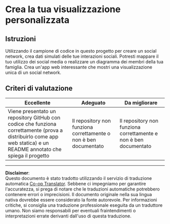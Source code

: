 <!--
CO_OP_TRANSLATOR_METADATA:
{
  "original_hash": "e56df4c0f49357e30ac8fc77aa439dd4",
  "translation_date": "2025-08-28T11:14:43+00:00",
  "source_file": "3-Data-Visualization/13-meaningful-visualizations/assignment.md",
  "language_code": "it"
}
-->
# Crea la tua visualizzazione personalizzata

## Istruzioni

Utilizzando il campione di codice in questo progetto per creare un social network, crea dati simulati delle tue interazioni sociali. Potresti mappare il tuo utilizzo dei social media o realizzare un diagramma dei membri della tua famiglia. Crea un'app web interessante che mostri una visualizzazione unica di un social network.

## Criteri di valutazione

Eccellente | Adeguato | Da migliorare
--- | --- | --- |
Viene presentato un repository GitHub con codice che funziona correttamente (prova a distribuirlo come app web statica) e un README annotato che spiega il progetto | Il repository non funziona correttamente o non è ben documentato | Il repository non funziona correttamente e non è ben documentato

---

**Disclaimer**:  
Questo documento è stato tradotto utilizzando il servizio di traduzione automatica [Co-op Translator](https://github.com/Azure/co-op-translator). Sebbene ci impegniamo per garantire l'accuratezza, si prega di notare che le traduzioni automatiche potrebbero contenere errori o imprecisioni. Il documento originale nella sua lingua nativa dovrebbe essere considerato la fonte autorevole. Per informazioni critiche, si consiglia una traduzione professionale eseguita da un traduttore umano. Non siamo responsabili per eventuali fraintendimenti o interpretazioni errate derivanti dall'uso di questa traduzione.